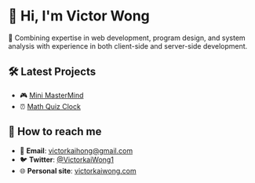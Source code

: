 # 👋 Hi, I'm Victor Wong

🌱 Combining expertise in web development, program design, and system analysis with experience in both client-side and server-side development.

## 🛠️ Latest Projects
- 🎮 [Mini MasterMind](https://github.com/VictorKwong/MasterMind)
- ⏰ [Math Quiz Clock](https://github.com/VictorKwong/MathQuiz)

## 🛜 How to reach me

- 📧 **Email**: [victorkaihong@gmail.com](mailto:victorkaihong@gmail.com)  
- 🐦 **Twitter**: [@VictorkaiWong1](https://twitter.com/VictorkaiWong1)
- 🌐 **Personal site**: [victorkaiwong.com](https://victorkaiwong.com/)
